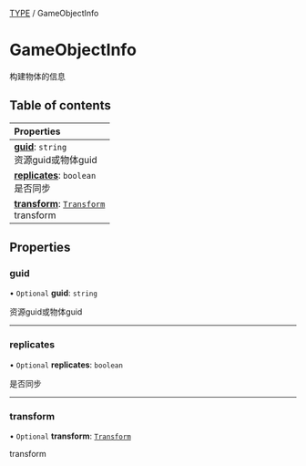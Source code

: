 [TYPE](../groups/Core.TYPE.md) / GameObjectInfo

# GameObjectInfo <Badge type="tip" text="Interface" /> <Score text="GameObjectInfo" />

构建物体的信息

## Table of contents

| Properties |
| :-----|
| **[guid](mw.GameObjectInfo.md#guid)**: `string` <br> 资源guid或物体guid|
| **[replicates](mw.GameObjectInfo.md#replicates)**: `boolean` <br> 是否同步|
| **[transform](mw.GameObjectInfo.md#transform)**: [`Transform`](../classes/mw.Transform.md) <br> transform|

## Properties

### guid <Score text="guid" /> 

• `Optional` **guid**: `string`

资源guid或物体guid

___

### replicates <Score text="replicates" /> 

• `Optional` **replicates**: `boolean`

是否同步

___

### transform <Score text="transform" /> 

• `Optional` **transform**: [`Transform`](../classes/mw.Transform.md)

transform
